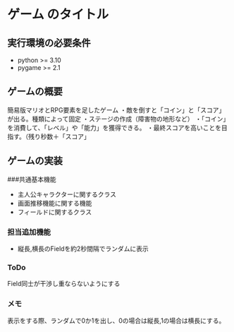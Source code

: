 # ゲーム のタイトル
## 実行環境の必要条件
* python >= 3.10
* pygame >= 2.1

## ゲームの概要
簡易版マリオとRPG要素を足したゲーム
・敵を倒すと「コイン」と「スコア」が出る。種類によって固定
・ステージの作成（障害物の地形など）
・「コイン」を消費して、「レベル」や「能力」を獲得できる。
・最終スコアを高いことを目指す。（残り秒数＋「スコア」

## ゲームの実装
###共通基本機能
* 主人公キャラクターに関するクラス
* 画面推移機能に関する機能
* フィールドに関するクラス
### 担当追加機能
* 縦長,横長のFieldを約2秒間隔でランダムに表示
### ToDo
Field同士が干渉し重ならないようにする

### メモ
表示をする際、ランダムで0か1を出し、0の場合は縦長,1の場合は横長にする。
